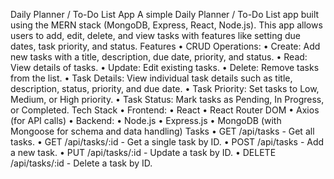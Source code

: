 Daily Planner / To-Do List App
A simple Daily Planner / To-Do List app built using the MERN stack (MongoDB, Express, React, Node.js). This app allows users to add, edit, delete, and view tasks with features like setting due dates, task priority, and status.
Features
	•	CRUD Operations:
	•	Create: Add new tasks with a title, description, due date, priority, and status.
	•	Read: View details of tasks.
	•	Update: Edit existing tasks.
	•	Delete: Remove tasks from the list.
	•	Task Details: View individual task details such as title, description, status, priority, and due date.
	•	Task Priority: Set tasks to Low, Medium, or High priority.
	•	Task Status: Mark tasks as Pending, In Progress, or Completed.
Tech Stack
	•	Frontend:
	•	React
	•	React Router DOM
	•	Axios (for API calls)
	•	Backend:
	•	Node.js
	•	Express.js
	•	MongoDB (with Mongoose for schema and data handling)
Tasks
	•	GET /api/tasks - Get all tasks.
	•	GET /api/tasks/:id - Get a single task by ID.
	•	POST /api/tasks - Add a new task.
	•	PUT /api/tasks/:id - Update a task by ID.
	•	DELETE /api/tasks/:id - Delete a task by ID.
